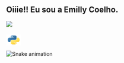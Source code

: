 ## Oiiie!! Eu sou a Emilly Coelho.

<picture>
  <source
    srcset="https://github-readme-stats.vercel.app/api?username=emyy-coelho&show_icons=true&theme=algolia"
    media="(prefers-color-scheme: dark)"
  />
  <source
    srcset="https://github-readme-stats.vercel.app/api?username=emyy-coelho&show_icons=true"
    media="(prefers-color-scheme: algolia), (prefers-color-scheme: no-preference)"
  />
  <img src="https://github-readme-stats.vercel.app/api?username=emyy-coelho&show_icons=true" />
</picture>
<div style="display: inline_block"><br>
  <img align="center" alt="emyy-Python" height="30" width="40" src="https://raw.githubusercontent.com/devicons/devicon/master/icons/python/python-original.svg">
</div>

![Snake animation](https://github.com/emyy-coelho/emyy-coelho/blob/output/github-contribution-grid-snake.svg)

